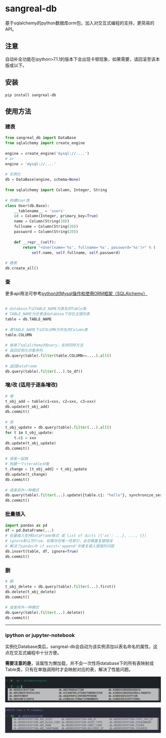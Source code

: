 # sangreal-db
基于sqlalchemy的python数据库orm包，加入对交互式编程的支持，更简易的API。

## 注意
自动补全功能在ipython>7.1.1的版本下会出现卡顿现象，如果需要，请回滚至该本版或以下。


## 安装

```pip install sangreal-db```

## 使用方法

### 建表

```python
from sangreal_db import DataBase
from sqlalchemy import create_engine

engine = create_engine('mysql://....')
# or
engine = 'mysql://....'

# 实例化
db = DataBase(engine, schema=None)

from sqlalchemy import Column, Integer, String

# 构建User类
class User(db.Base):
    __tablename__ = 'users'
    id = Column(Integer, primary_key=True)
    name = Column(String(20))
    fullname = Column(String(20))
    password = Column(String(20))

    def __repr__(self):
        return "<User(name='%s', fullname='%s', password='%s')>" % (
            self.name, self.fullname, self.password)

# 建表
db.create_all()
```

### 查

更多api用法可参考[python对Mysql操作和使用ORM框架（SQLAlchemy）](https://www.cnblogs.com/pycode/p/mysql-orm.html)

```python

# database下以TABLE_NAME为表名的Table类
# TABLE_NAME为任意该database下存在主键的表
table = db.TABLE_NAME

# 表TABLE_NAME下以COLUMN为列名的Column类
table.COLUMN

# 继承了sqlalchemy的Query，支持同样方法
# 返回实例化对象序列
db.query(table).filter(table.COLUMN==....).all() 

# 返回DataFrame
db.query(table).filter(...).to_df()

```

### 增/改 (适用于逐条增改)

```python
# 增
t_obj_add = table(c1=xxx, c2=xxx, c3=xxx)
db.update(t_obj_add)
db.commit()

# 改
t_obj_update = db.query(table).filter(...).all()
for t in t_obj_update:
    t.c1 = xxx
db.update(t_obj_update)
db.commit()

# 或者一起搞
# 构建一个iterable对象
t_change = [t_obj_add] + t_obj_update
db.update(t_change)
db.commit()

# 或者另外一种模式
db.query(table).filter(...).update({table.c1: "hello"}, synchronize_session=False)
db.commit()
```

### 批量插入

```python
import pandas as pd
df = pd.DataFrame(...)
# 批量插入支持DataFrame格式 或 list of dicts [{'xx': ...}, ..., {}]
# ignore默认为True，如果存在唯一性索引，会忽略重复键错误
# 解决了pandas中 if_exist='append'中重复插入报错的问题
db.insert(table, df, ignore=True)
db.commit()
```

### 删

```python
# 删
t_obj_delete = db.query(table).filter(...).first()
db.delete(t_obj_delete)
db.commit()

# 或者另外一种模式
db.query(table).filter(...).delete()
db.commit()
```

___

### ipython or jupyter-notebook

实例化Database类后，sangreal-db会自动为该实例添加以表名命名的属性，这点在交互式编程中十分方便。

**需要注意的是**，该属性为懒加载，并不会一次性将database下的所有表映射成Table类，只有在单独调用时才会映射对应的表，解决了性能问题。

![tables](img/tables.png)

![columns](img/columns.png)

